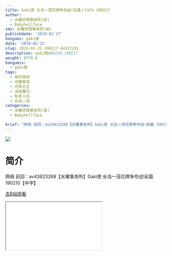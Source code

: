 ```yaml
---
title: Gaki使 长岛一茂花牌争夺战!后篇＋Talk 190217
author:
  - 水曜侦探事务所(仮)
  - Babyhellface
zmz: 水曜侦探事务所(仮)
publishdate: '2019-02-17'
bangumi: gaki使
date: '2019-02-22'
slug: 2019-02-22-190217-44327291
description: gaki使&#8226;190217
weight: 9778.0
bangumis:
  - gaki使
tags:
  - 田中直树
  - 远藤章造
  - 月亭方正
  - 浜田雅功
  - 松本人志
  - 长岛一茂
categories:
  - 水曜侦探事务所(仮)
  - Babyhellface

brief: "网络 前回：av43623268【水曜事务所】Gaki使 长岛一茂花牌争夺战!前篇 190210【中字】"
---
```

![](https://i.imgur.com/XzZBXrI.jpg)
# 简介  
网络
前回：av43623268【水曜事务所】Gaki使 长岛一茂花牌争夺战!前篇 190210【中字】  

[去B站观看](https://www.bilibili.com/video/av44327291/)
<div class ="resp-container"><iframe class="testiframe" src="//player.bilibili.com/player.html?aid=44327291"", scrolling="no", allowfullscreen="true" > </iframe></div> 
